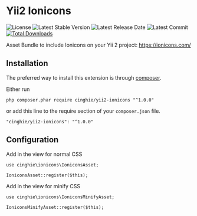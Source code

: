# Yii2 Ionicons

![License](https://img.shields.io/packagist/l/cinghie/yii2-ionicons.svg)
![Latest Stable Version](https://img.shields.io/github/release/cinghie/yii2-ionicons.svg)
![Latest Release Date](https://img.shields.io/github/release-date/cinghie/yii2-ionicons.svg)
![Latest Commit](https://img.shields.io/github/last-commit/cinghie/yii2-ionicons.svg)
[![Total Downloads](https://img.shields.io/packagist/dt/cinghie/yii2-ionicons.svg)](https://packagist.org/packages/cinghie/yii2-ionicons)

Asset Bundle to include Ionicons on your Yii 2 project: https://ionicons.com/

Installation
-----------------

The preferred way to install this extension is through [composer](http://getcomposer.org/download/).

Either run

```
php composer.phar require cinghie/yii2-ionicons "^1.0.0"
```

or add this line to the require section of your `composer.json` file.

```
"cinghie/yii2-ionicons": "^1.0.0"
```

Configuration
-----------------

Add in the view for normal CSS

```
use cinghie\ionicons\IoniconsAsset;

IoniconsAsset::register($this);
```

Add in the view for minify CSS

```
use cinghie\ionicons\IoniconsMinifyAsset;

IoniconsMinifyAsset::register($this);
```
